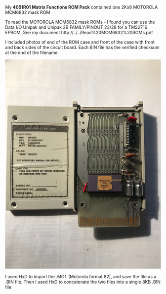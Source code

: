 My **4051R01 Matrix Functions ROM Pack** contained one 2Kx8 MOTOROLA MCM6832 mask ROM

To read the MOTOROLA MCM6832 mask ROMs - I found you can use the Data I/O Unipak and Unipak 2B FAMILY/PINOUT 23/28 for a TMS2716 EPROM.
See my document http://../../Read%20MCM6832%20ROMs.pdf

I included photos of end of the ROM case and front of the case with front and back sides of the circuit board.
Each BIN file has the verified checksum at the end of the filename.

![Front of Editor ROM PCB](./4051%20Matrix%20Functions%20Front.jpg)

I used HxD to import the .MOT (Motorola format 82), and save the file as a .BIN file.  Then I used HxD to concatenate the two files into a single 8KB .BIN file
